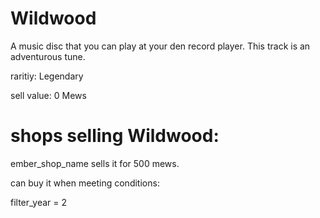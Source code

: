 # Wildwood

A music disc that you can play at your den record player. This track is an adventurous tune.

raritiy: Legendary

sell value: 0 Mews

# shops selling Wildwood:

ember_shop_name sells it for 500 mews.

can buy it when meeting conditions: 

filter_year = 2